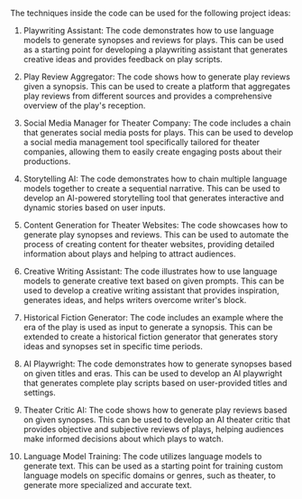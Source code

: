 The techniques inside the code can be used for the following project ideas:

1. Playwriting Assistant: The code demonstrates how to use language models to generate synopses and reviews for plays. This can be used as a starting point for developing a playwriting assistant that generates creative ideas and provides feedback on play scripts.

2. Play Review Aggregator: The code shows how to generate play reviews given a synopsis. This can be used to create a platform that aggregates play reviews from different sources and provides a comprehensive overview of the play's reception.

3. Social Media Manager for Theater Company: The code includes a chain that generates social media posts for plays. This can be used to develop a social media management tool specifically tailored for theater companies, allowing them to easily create engaging posts about their productions.

4. Storytelling AI: The code demonstrates how to chain multiple language models together to create a sequential narrative. This can be used to develop an AI-powered storytelling tool that generates interactive and dynamic stories based on user inputs.

5. Content Generation for Theater Websites: The code showcases how to generate play synopses and reviews. This can be used to automate the process of creating content for theater websites, providing detailed information about plays and helping to attract audiences.

6. Creative Writing Assistant: The code illustrates how to use language models to generate creative text based on given prompts. This can be used to develop a creative writing assistant that provides inspiration, generates ideas, and helps writers overcome writer's block.

7. Historical Fiction Generator: The code includes an example where the era of the play is used as input to generate a synopsis. This can be extended to create a historical fiction generator that generates story ideas and synopses set in specific time periods.

8. AI Playwright: The code demonstrates how to generate synopses based on given titles and eras. This can be used to develop an AI playwright that generates complete play scripts based on user-provided titles and settings.

9. Theater Critic AI: The code shows how to generate play reviews based on given synopses. This can be used to develop an AI theater critic that provides objective and subjective reviews of plays, helping audiences make informed decisions about which plays to watch.

10. Language Model Training: The code utilizes language models to generate text. This can be used as a starting point for training custom language models on specific domains or genres, such as theater, to generate more specialized and accurate text.